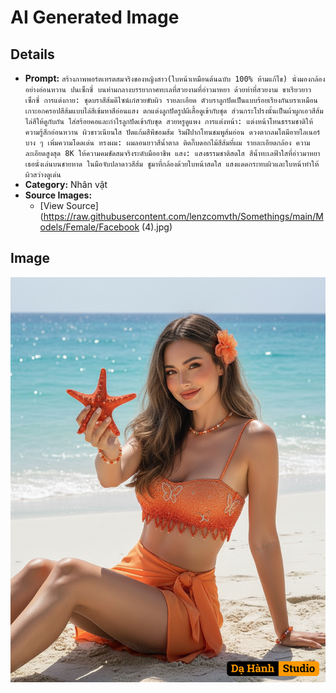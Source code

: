 # AI Generated Image

## Details
- **Prompt:** `สร้างภาพพอร์ตเทรตสมจริงของหญิงสาว(ใบหน้าเหมือนต้นฉบับ 100% ห้ามแก้ไข)
นั่งมองกล้องอย่างอ่อนหวาน ปนเซ็กซี่ บนท่ามกลางบรรยากาศทะเลที่สวยงามที่อ่าวมาหยา ด้วยท่าที่สวยงาม ขาเรียวยาว เซ็กซี่
การแต่งกาย: ชุดบราสีส้มดีไซน์เก๋สวยขับผิว
รายละเอียด ตัวบราลูกปัดเป็นแบบร้อยเรียงกันบราเหมือนเกาะอกครอปสีส้มแบบไล่สีเข้มหาสีอ่อนแสง ตกแต่งลูกปัดรูปผีเสื้อดูเข้ากับชุด ส่วนกระโปรงนั้นเป็นผ้าผูกเอวสีส้มไล่สีให้ดูกับกัน ใส่สร้อยคอและกำไรลูกปัดเข้ากับชุด สวยหรูดูแพง
การแต่งหน้า: แต่งหน้าโทนธรรมชาติให้ความรู้สึกอ่อนหวาน ผิวขาวเนียนใส ปัดแก้มสีพีชอมส้ม ริมฝีปากโทนชมพูส้มอ่อน ดวงตากลมโตมีอายไลเนอร์บาง ๆ เพิ่มความโดดเด่น
ทรงผม: ผมลอนยาวสีน้ำตาล ติดกิ๊บดอกไม้สีส้มที่ผม
รายละเอียดกล้อง ความละเอียดสูงสุด 8K ให้ความคมชัดสมจริงระดับมืออาชีพ
แสง: แสงธรรมชาติสดใส สีน้ำทะเลฟ้าใสที่อ่าวมาหยา เธอนั่งเล่นบนชายหาด ในมือจับปลาดาวสีส้ม ชูมาที่กล้องด้วยใบหน้าสดใส แสงแดดกระทบผิวและใบหน้าทำให้ผิวสว่างดูเด่น`
- **Category:** Nhân vật
- **Source Images:**
  - [View Source](https://raw.githubusercontent.com/lenzcomvth/Somethings/main/Models/Female/Facebook (4).jpg)

## Image
![AI Generated Image](./image-2025-10-17T04-38-42-643Z-iy1cn.png)